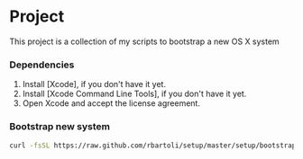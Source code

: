 # Project
This project is a collection of my scripts to bootstrap a new OS X system

### Dependencies
1. Install [Xcode], if you don't have it yet.
2. Install [Xcode Command Line Tools], if you don't have it yet.
3. Open Xcode and accept the license agreement.

### Bootstrap new system
```bash
curl -fsSL https://raw.github.com/rbartoli/setup/master/setup/bootstrap.sh | sh
```
